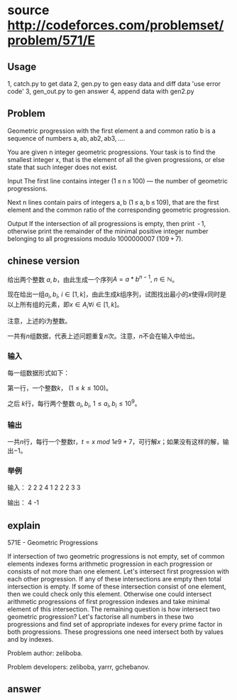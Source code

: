 # source http://codeforces.com/problemset/problem/571/E

## Usage

1, catch.py to get data
2, gen.py to gen easy data and diff data 'use error code'
3, gen_out.py to gen answer
4, append data with gen2.py

## Problem
Geometric progression with the first element a and common ratio b is a sequence of numbers a, ab, ab2, ab3, ....

You are given n integer geometric progressions. Your task is to find the smallest integer x, that is the element of all the given progressions, or else state that such integer does not exist.

Input
The first line contains integer (1 ≤ n ≤ 100) — the number of geometric progressions.

Next n lines contain pairs of integers a, b (1 ≤ a, b ≤ 109), that are the first element and the common ratio of the corresponding geometric progression.

Output
If the intersection of all progressions is empty, then print  - 1, otherwise print the remainder of the minimal positive integer number belonging to all progressions modulo 1000000007 (109 + 7).

## chinese version

给出两个整数 $a, b$，由此生成一个序列$A = {a * b^{n-1}},\ n \in \mathbb{N}$。

现在给出一组$a_i, b_i,\ i \in [1,k]$，由此生成$k$组序列，试图找出最小的$x$使得$x$同时是以上所有组的元素，即$x \in A_i \forall i \in [1,k]$。

注意，上述的$i$为整数。

一共有$n$组数据，代表上述问题重复$n$次。注意，$n$不会在输入中给出。

### 输入

每一组数据形式如下：

第一行，一个整数$k$， $(1 \leq k \leq 100)$。

之后 $k$行，每行两个整数 $a_i, b_i,\ 1 \leq a_i, b_i \leq 10^9$。

### 输出

一共$n$行，每行一个整数$t$，$t = x\ mod\ 1e9 + 7$，可行解$x$；如果没有这样的解，输出$-1$。

### 举例

输入：
2
2 2
4 1
2
2 2
3 3

输出：
4
-1


## explain


571E - Geometric Progressions

If intersection of two geometric progressions is not empty, set of common elements indexes forms arithmetic progression in each progression or consists of not more than one element. Let's intersect first progression with each other progression. If any of these intersections are empty then total intersection is empty. If some of these intersection consist of one element, then we could check only this element. Otherwise one could intersect arithmetic progressions of first progression indexes and take minimal element of this intersection. The remaining question is how intersect two geometric progression? Let's factorise all numbers in these two progressions and find set of appropriate indexes for every prime factor in both progressions. These progressions one need intersect both by values and by indexes.

Problem author: zeliboba.

Problem developers: zeliboba, yarrr, gchebanov.

## answer

